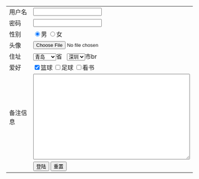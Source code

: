 <html>
  <head>
    <title>登陆.html</title>
  </head>
  <body>
    <form name="user" action="#" method="get">
       <table  align="center">
          <tr>
             <td>用户名</td>
             <td>
                <input type="text" name="username" id="username"/>
            </td>
          </tr>
          <tr>
             <td>密码</td>
             <td>
                <input type="password" name='pwd' id="pwd"/>
            </td>
          </tr>
          <tr>
             <td>性别</td>
             <td>
                <input type="radio" name="name" checked="checked"/>男
                <input type="radio" name="name"/>女
            </td>
          </tr>
            <tr>
                <td>头像</td>
                <td>
                    <input class="btn-file" type="file" name="file" />
                </td>
            </tr>
          <tr>
             <td>住址</td>
             <td>
                <select>
                   <option value='山东' selected="selected">青岛</option>
                   <option >北京市</option>
                   <option>山东</option>
                </select>省&nbsp;&nbsp;
                <select>
                   <option>深圳</option>                    <option>北京</option>                   <option>青岛</option>                </select>市br
            </td>
          </tr>
          <tr>
             <td>爱好</td>
             <td>
                <input type="checkbox" name="sport" checked="checked"/>篮球
                <input type="checkbox" name="basketball"/>足球
                <input type="checkbox" name="volleyball"/>看书
            </td>
          </tr>
          <tr>
             <td>备注信息</td>
             <td>
                <textarea rows="15" cols="50"></textarea>
            </td>
          </tr>
          <tr>
             <td></td>
             <td>
                <input type="submit" id="id" value="登陆" onclick="return sub()"/>
                    <script><!--检查用户名 密码-->
                    function sub(){
                        var username=document.getElementById("username").value
                        var pwd=document.getElementById("username").value
                        alert("用户名: "+username+" "+"密码: "+pwd);
                    }
                    </script>
                <input type="reset" name="reset" value="重置"/>
            </td>
          </tr>
       </table>
    </form>
  </body>
</html>

